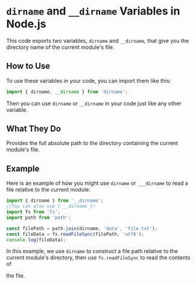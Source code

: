 # `dirname` and `__dirname` Variables in Node.js

This code exports two variables, `dirname` and `__dirname`, that give you the directory name of the current module's file.

## How to Use

To use these variables in your code, you can import them like this:

```js
import { dirname, __dirname } from 'dirname';
```

Then you can use `dirname` or `__dirname` in your code just like any other variable.


## What They Do

Provides the full absolute path to the directory containing the current module's file.

## Example

Here is an example of how you might use `dirname` or `___dirname` to read a file relative to the current module:

```js
import { dirname } from '__dirname';
//You can also use { __dirname }!
import fs from 'fs';
import path from 'path';

const filePath = path.join(dirname, 'data', 'file.txt');
const fileData = fs.readFileSync(filePath, 'utf8');
console.log(fileData);
```


In this example, we use `dirname` to construct a file path relative to the current module's directory, then use `fs.readFileSync` to read the contents of

the file.
